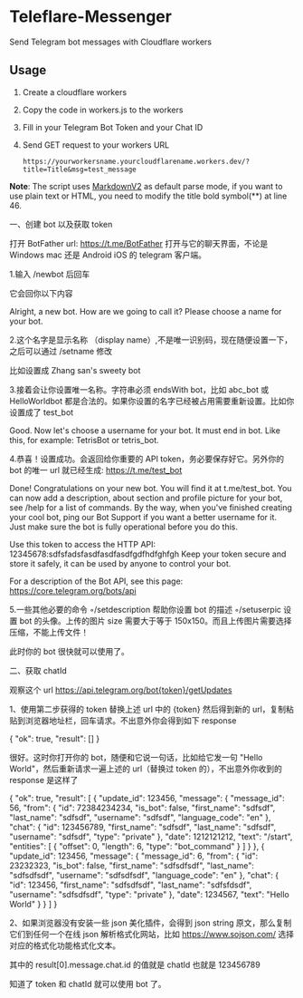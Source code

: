 # Teleflare-Messenger
 Send Telegram bot messages with Cloudflare workers

## Usage

1. Create a cloudflare workers

2. Copy the code in workers.js to the workers

3. Fill in your Telegram Bot Token and your Chat ID

4. Send GET request to your workers URL 

    ```
    https://yourworkersname.yourcloudflarename.workers.dev/?title=Title&msg=test_message
    ```

**Note**: The script uses [MarkdownV2](https://core.telegram.org/bots/api#markdownv2-style) as default parse mode, if you want to use plain text or HTML, you need to modify the title bold symbol(**) at line 46.


一、创建 bot 以及获取 token

打开 BotFather
url: https://t.me/BotFather 打开与它的聊天界面，不论是 Windows mac 还是 Android iOS 的 telegram 客户端。

1.输入 /newbot 后回车

它会回你以下内容


Alright, a new bot. How are we going to call it? Please choose a name for your bot.


2.这个名字是显示名称 （display name）,不是唯一识别码，现在随便设置一下，之后可以通过 /setname 修改

比如设置成 Zhang san's sweety bot


3.接着会让你设置唯一名称。字符串必须 endsWith bot，比如 abc_bot 或 HelloWorldbot 都是合法的。如果你设置的名字已经被占用需要重新设置。比如你设置成了 test_bot


Good. Now let's choose a username for your bot. It must end in bot. Like this, for example: TetrisBot or tetris_bot.


4.恭喜！设置成功。会返回给你重要的 API token，务必要保存好它。另外你的 bot 的唯一 url 就已经生成: https://t.me/test_bot


Done! Congratulations on your new bot. You will find it at t.me/test_bot. You can now add a description, about section and profile picture for your bot, see /help for a list of commands. By the way, when you've finished creating your cool bot, ping our Bot Support if you want a better username for it. Just make sure the bot is fully operational before you do this.

Use this token to access the HTTP API:
 12345678:sdfsfadsfasdfasdfasdfgdfhdfghfgh
 Keep your token secure and store it safely, it can be used by anyone to control your bot.

For a description of the Bot API, see this page: https://core.telegram.org/bots/api


5.一些其他必要的命令
◦/setdescription 帮助你设置 bot 的描述
◦/setuserpic 设置 bot 的头像。上传的图片 size 需要大于等于 150x150。而且上传图片需要选择压缩，不能上传文件！

此时你的 bot 很快就可以使用了。


二、获取 chatId

观察这个 url https://api.telegram.org/bot{token}/getUpdates

1、使用第二步获得的 token 替换上述 url 中的 {token} 然后得到新的 url，复制粘贴到浏览器地址栏，回车请求。不出意外你会得到如下 response

{
    "ok": true,
    "result": []
}

很好。这时你打开你的 bot，随便和它说一句话，比如给它发一句 "Hello World"，然后重新请求一遍上述的 url（替换过 token 的），不出意外你收到的 response 是这样了


{
    "ok": true,
    "result": [
        {
            "update_id": 123456,
            "message": {
                "message_id": 56,
                "from": {
                    "id": 72384234234,
                    "is_bot": false,
                    "first_name": "sdfsdf",
                    "last_name": "sdfsdf",
                    "username": "sdfsdf",
                    "language_code": "en"
                },
                "chat": {
                    "id": 123456789,
                    "first_name": "sdfsdf",
                    "last_name": "sdfsdf",
                    "username": "sdfsdf",
                    "type": "private"
                },
                "date": 1212121212,
                "text": "/start",
                "entities": [
                    {
                        "offset": 0,
                        "length": 6,
                        "type": "bot_command"
                    }
                ]
            }
        },
        {
            "update_id": 123456,
            "message": {
                "message_id": 6,
                "from": {
                    "id": 23232323,
                    "is_bot": false,
                    "first_name": "sdfsdfsdf",
                    "last_name": "sdfsdfsdf",
                    "username": "sdfsdfsdf",
                    "language_code": "en"
                },
                "chat": {
                    "id": 123456,
                    "first_name": "sdfsdfsdf",
                    "last_name": "sdfsfdsdf",
                    "username": "sdfsdfsdf",
                    "type": "private"
                },
                "date": 1234567,
                "text": "Hello World"
            }
        }
    ]
}

2、如果浏览器没有安装一些 json 美化插件，会得到 json string 原文，那么复制它们到任何一个在线 json 解析格式化网站，比如 https://www.sojson.com/ 选择对应的格式化功能格式化文本。

其中的 result[0].message.chat.id 的值就是 chatId 也就是 123456789

知道了 token 和 chatId 就可以使用 bot 了。


